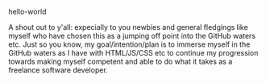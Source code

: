 hello-world

A shout out to y'all: 
expecially to you newbies and general fledgings like myself who have chosen this as a jumping off point into the GitHub waters etc. Just so you know, my goal/intention/plan is to immerse myself in the GitHub waters as I have with HTML/JS/CSS etc to continue my progression towards making myself competent and able to do what it takes as a freelance software developer.

